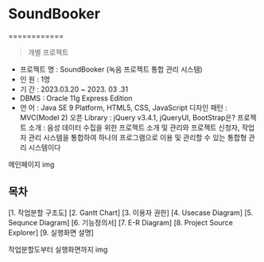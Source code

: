 # SoundBooker
============
> 개별 프로젝트

- 프로젝트 명 : SoundBooker (녹음 프로젝트 통합 관리 시스템)
- 인 원 : 1명
- 기 간 : 2023.03.20 ~ 2023. 03 .31
- DBMS : Oracle 11g Express Edition
- 언 어 : Java SE 9 Platform, HTML5, CSS, JavaScript
디자인 패턴 : MVC(Model 2)
오픈 Library : jQuery v3.4.1, jQueryUI, BootStrap은?
프로젝트 소개 : 음성 데이터 수집을 위한 프로젝트 소개 및 관리와 프로젝트 신청자, 작업자 관리 시스템을 통합하여 하나의 프로그램으로 이용 및 관리할 수 있는 통합형 관리 시스템이다<br>

메인페이지 img

## 목차
[1. 작업분할 구조도]
[2. Gantt Chart]
[3. 이용자 권한]
[4. Usecase Diagram]
[5. Sequnce Diagram]
[6. 기능정의서]
[7. E-R Diagram]
[8. Project Source Explorer]
[9. 실행화면 설명]

작업분할도부터 실행화면까지 img